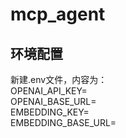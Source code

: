 # mcp_agent
## 环境配置
新建.env文件，内容为：  
OPENAI_API_KEY=  
OPENAI_BASE_URL=  
EMBEDDING_KEY=  
EMBEDDING_BASE_URL=  

